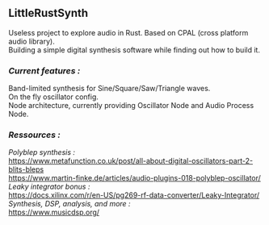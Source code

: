 ## LittleRustSynth
Useless project to explore audio in Rust. Based on CPAL (cross platform audio library).  
Building a simple digital synthesis software while finding out how to build it.  
  
### *Current features :*
Band-limited synthesis for Sine/Square/Saw/Triangle waves.  
On the fly oscillator config.   
Node architecture, currently providing Oscillator Node and Audio Process Node.   
  
### *Ressources :*  
*Polyblep synthesis :*  
https://www.metafunction.co.uk/post/all-about-digital-oscillators-part-2-blits-bleps  
https://www.martin-finke.de/articles/audio-plugins-018-polyblep-oscillator/  
*Leaky integrator bonus :*  
https://docs.xilinx.com/r/en-US/pg269-rf-data-converter/Leaky-Integrator/  
*Synthesis, DSP, analysis, and more :*  
https://www.musicdsp.org/  

